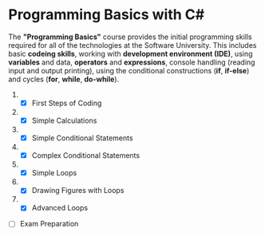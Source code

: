# Programming Basics with C#

The **"Programming Basics"** course provides the initial programming skills required for all of the technologies at the Software University. This includes basic **codeing skills**, working with **development environment (IDE)**, using **variables** and data, **operators** and **expressions**, console handling (reading input and output printing), using the conditional constructions (**if**, **if-else**) and cycles (**for**, **while**, **do-while**).

 1. - [x] First Steps of Coding
 2. - [x] Simple Calculations
 3. - [x] Simple Conditional Statements
 4. - [x] Complex Conditional Statements
 5. - [x] Simple Loops
 6. - [x] Drawing Figures with Loops
 7. - [x] Advanced Loops
- [ ] Exam Preparation